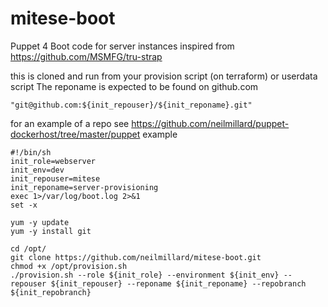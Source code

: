 # mitese-boot
Puppet 4 Boot code for server instances
inspired from https://github.com/MSMFG/tru-strap

this is cloned and run from your provision script (on terraform) or userdata script
The reponame is expected to be found on github.com 
```
"git@github.com:${init_repouser}/${init_reponame}.git"
```
for an example of a repo see https://github.com/neilmillard/puppet-dockerhost/tree/master/puppet
example

```
#!/bin/sh
init_role=webserver
init_env=dev
init_repouser=mitese
init_reponame=server-provisioning
exec 1>/var/log/boot.log 2>&1
set -x

yum -y update
yum -y install git

cd /opt/
git clone https://github.com/neilmillard/mitese-boot.git
chmod +x /opt/provision.sh
./provision.sh --role ${init_role} --environment ${init_env} --repouser ${init_repouser} --reponame ${init_reponame} --repobranch ${init_repobranch}
```
